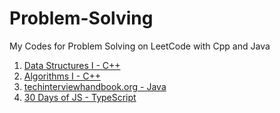 # Problem-Solving
My Codes for Problem Solving on LeetCode with Cpp and Java


1. [Data Structures I - C++](https://leetcode.com/study-plan/data-structure/)
1. [Algorithms I - C++](https://leetcode.com/study-plan/algorithm/)
1. [techinterviewhandbook.org - Java](https://www.techinterviewhandbook.org/grind75?weeks=10&hours=9)
1. [30 Days of JS -  TypeScript](https://leetcode.com/studyplan/30-days-of-javascript/)
